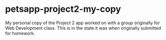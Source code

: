 # petsapp-project2-my-copy
My personal copy of the Project 2 app worked on with a group originally for Web Development class. This is in the state it was when originally submitted for homework.

